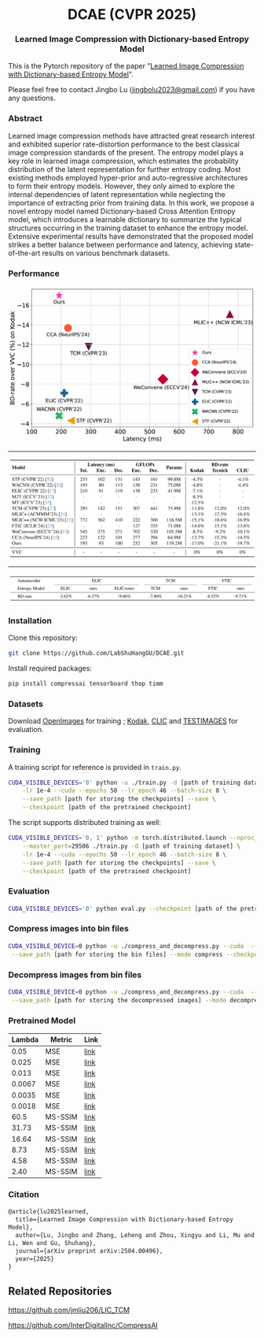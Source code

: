 <div align="center">
<h1>DCAE (CVPR 2025)</h1>
<h3>Learned Image Compression with Dictionary-based Entropy Model</h3>

</div>

This is the Pytorch repository of the paper "[Learned Image Compression with Dictionary-based Entropy Model](https://arxiv.org/abs/2504.00496)".

Please feel free to contact Jingbo Lu (jingbolu2023@gmail.com) if you have any questions.

### Abstract
Learned image compression methods have attracted great research interest and exhibited superior rate-distortion performance to the best classical image compression standards of the present. The entropy model plays a key role in learned image compression, which estimates the probability distribution of the latent representation for further entropy coding. Most existing methods employed hyper-prior and auto-regressive architectures to form their entropy models. However, they only aimed to explore the internal dependencies of latent representation while neglecting the importance of extracting prior from training data. In this work, we propose a novel entropy model named Dictionary-based Cross Attention Entropy model, which introduces a learnable dictionary to summarize the typical structures occurring in the training dataset to enhance the entropy model. Extensive experimental results have demonstrated that the proposed model strikes a better balance between performance and latency, achieving state-of-the-art results on various benchmark datasets.

### Performance
![image](assets/Rate_speed_comparison_on_Kodak.PNG)
***
![image](assets/sota.PNG)
***
![image](assets/ablation.PNG)

### Installation

Clone this repository:
```bash
git clone https://github.com/LabShuHangGU/DCAE.git
```

Install required packages:
```bash
pip install compressai tensorboard thop timm
```

### Datasets

Download [OpenImages](https://github.com/openimages) for training ; [Kodak](https://r0k.us/graphics/kodak/), [CLIC](https://www.compression.cc/) and [TESTIMAGES](https://testimages.org/) for evaluation.

### Training

A training script for reference is provided in `train.py`.

```bash
CUDA_VISIBLE_DEVICES='0' python -u ./train.py -d [path of training dataset] \
    -lr 1e-4 --cuda --epochs 50 --lr_epoch 46 --batch-size 8 \
    --save_path [path for storing the checkpoints] --save \
    --checkpoint [path of the pretrained checkpoint]
```

The script supports distributed training as well:

```bash
CUDA_VISIBLE_DEVICES='0, 1' python -m torch.distributed.launch --nproc_per_node=[the number of nodes] \
	--master_port=29506 ./train.py -d [path of training dataset] \
    -lr 1e-4 --cuda --epochs 50 --lr_epoch 46 --batch-size 8 \
    --save_path [path for storing the checkpoints] --save \
    --checkpoint [path of the pretrained checkpoint]
```

### Evaluation

```bash
CUDA_VISIBLE_DEVICES='0' python eval.py --checkpoint [path of the pretrained checkpoint] --data [path of test dataset] --cuda
```

### Compress images into bin files

```bash
CUDA_VISIBLE_DEVICE=0 python -u ./compress_and_decompress.py --cuda  --data [path of images to be compressed] \
 --save_path [path for storing the bin files] --mode compress --checkpoint [path of the pretrained checkpoint]
```

### Decompress images from bin files

```bash
CUDA_VISIBLE_DEVICE=0 python -u ./compress_and_decompress.py --cuda  --data [path of bin files to be decompressed] \
 --save_path [path for storing the decompressed images] --mode decompress --checkpoint [path of the pretrained checkpoint]
```
### Pretrained Model
| Lambda | Metric | Link |
|--------|--------|------|
| 0.05   | MSE    |   [link](https://drive.google.com/file/d/1jCsRJq7Ttx22-yWQbEQAHJWbdIDtc30k/view)   |
| 0.025   | MSE    |   [link](https://drive.google.com/file/d/1-6ZZ-bScGYj448h1sqMTX4w2Q75MQQ1q/view)   |
| 0.013   | MSE    |   [link](https://drive.google.com/file/d/1kXfvxsljdN3EfXDGqzknFc2Ecsgf8qgS/view)   |
| 0.0067   | MSE    |   [link](https://drive.google.com/file/d/1LdycatKcGXHvFjoR-NE-GWnPlL9-BRWX/view)   |
| 0.0035   | MSE    |   [link](https://drive.google.com/file/d/1JE0SO876a-btXzOQLTilj7D0vJdePlB4/view)   |
| 0.0018   | MSE    |   [link](https://drive.google.com/file/d/1JzVuERiZe8cStgLnE5TJii_ssppgY1p-/view)   |
| 60.5   | MS-SSIM    |   [link](https://drive.google.com/file/d/1S81POfELTNyWmy2mMRlL70vuKjGC5QC_/view)   |
| 31.73   | MS-SSIM    |   [link](https://drive.google.com/file/d/1208tRiJw37ruKON1JVPj2YLp23l2O42U/view)   |
| 16.64   | MS-SSIM    |   [link](https://drive.google.com/file/d/1hzgbNPGxfXrwQN-OmTIujGBXCIXYsnW1/view)   |
| 8.73   | MS-SSIM    |   [link](https://drive.google.com/file/d/1U-1f24E6IrKjdHvzObnMslYBLA2YAKXe/view)   |
| 4.58   | MS-SSIM    |   [link](https://drive.google.com/file/d/1br6rf4WtwLY9NPvRCY3GyVP_lvrXRi9y/view)   |
| 2.40   | MS-SSIM    |   [link](https://drive.google.com/file/d/1BIgupje5UcEwzOch3QG1pooCxRxE6Rtt/view)   |

### Citation

```
@article{lu2025learned,
  title={Learned Image Compression with Dictionary-based Entropy Model},
  author={Lu, Jingbo and Zhang, Leheng and Zhou, Xingyu and Li, Mu and Li, Wen and Gu, Shuhang},
  journal={arXiv preprint arXiv:2504.00496},
  year={2025}
}
```

## Related Repositories

https://github.com/jmliu206/LIC_TCM

https://github.com/InterDigitalInc/CompressAI
